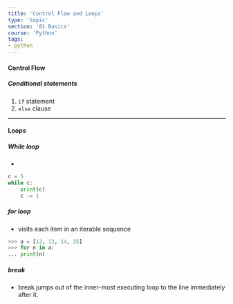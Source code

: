 ```yaml
---
title: 'Control Flow and Loops'
type: 'topic'
section: '01 Basics'
course: 'Python'
tags:
- python
---
```

#### Control Flow
##### Conditional statements
1. `if` statement
2. `else` clause

---
#### Loops
##### While loop
- 
```python
c = 5
while c:
    print(c)
    c -= 1
```

##### for loop
- visits each item in an iterable sequence
```python
>>> a = [12, 13, 14, 15]
>>> for n in a:
... print(n)
```

##### break
- break jumps out of the inner-most executing loop to the line immediately after it.
